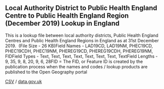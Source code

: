 ## Local Authority District to Public Health England Centre to Public Health England Region (December 2019) Lookup in England

This is a lookup file between local authority districts, Public Health England Centres and Public Health England Regions in England as at 31st December 2019.  (File Size - 26 KB)Field Names - LAD19CD, LAD19NM, PHEC19CD, PHEC19CDH, PHEC19NM, PHEREG19CD, PHEREG19CDH, PHEREG19NM, FIDField Types - Text, Text, Text, Text, Text, Text, Text, TextField Lengths - 9, 35, 9, 8, 20, 9, 6, 28FID = The FID,
or Feature ID is created by the publication process when the names and codes /
lookup products are published to the Open Geography portal

[CSV](../csv/209.csv) / [data.gov.uk](https://data.gov.uk/dataset/ee295d94-a6bf-4ba8-b222-57eff606fdd3/local-authority-district-to-public-health-england-centre-to-public-health-england-region-december-2019-lookup-in-england)

